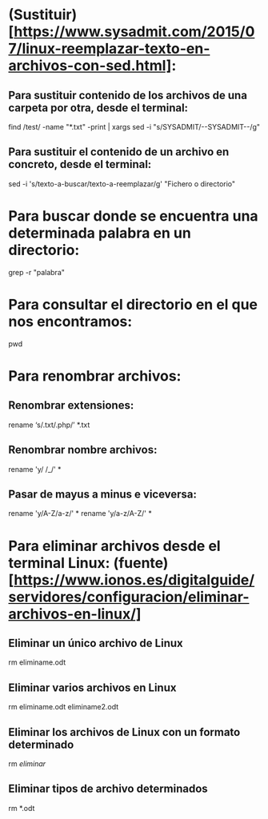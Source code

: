 # (Sustituir)[https://www.sysadmit.com/2015/07/linux-reemplazar-texto-en-archivos-con-sed.html]:

## Para sustituir contenido de los archivos de una carpeta por otra, desde el terminal:

find /test/ -name "*.txt" -print | xargs sed -i "s/SYSADMIT/--SYSADMIT--/g"


## Para sustituir el contenido de un archivo en concreto, desde el terminal:

sed -i 's/texto-a-buscar/texto-a-reemplazar/g' "Fichero o directorio"



# Para buscar donde se encuentra una determinada palabra en un directorio:

grep -r "palabra"



# Para consultar el directorio en el que nos encontramos:

pwd



# Para renombrar archivos:
## Renombrar extensiones:

rename ‘s/.txt/.php/’ *.txt

## Renombrar nombre archivos:

rename 'y/ /_/' *

## Pasar de mayus a minus e viceversa:

rename 'y/A-Z/a-z/' *
rename 'y/a-z/A-Z/' *


# Para eliminar archivos desde el terminal Linux: (fuente)[https://www.ionos.es/digitalguide/servidores/configuracion/eliminar-archivos-en-linux/]

## Eliminar un único archivo de Linux

rm eliminame.odt

## Eliminar varios archivos en Linux

rm eliminame.odt eliminame2.odt

## Eliminar los archivos de Linux con un formato determinado

rm *eliminar*

## Eliminar tipos de archivo determinados

rm *.odt

